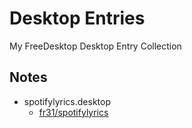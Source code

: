 # Desktop Entries
My FreeDesktop Desktop Entry Collection

## Notes
* spotifylyrics.desktop
  * [fr31/spotifylyrics](https://github.com/fr31/spotifylyrics)
